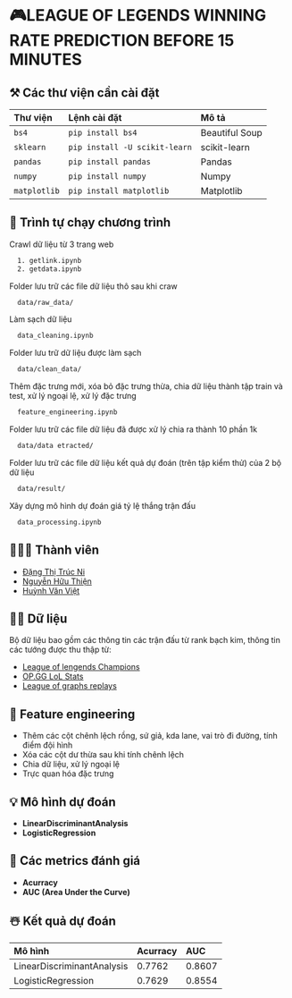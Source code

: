 # 🎮**LEAGUE OF LEGENDS WINNING RATE PREDICTION BEFORE 15 MINUTES**

## ⚒ Các thư viện cần cài đặt

| Thư viện  | Lệnh cài đặt                  | Mô tả          |
| :-------  | :---------------------------- | :------------- |
| `bs4`     | `pip install bs4`             | Beautiful Soup |
| `sklearn` | `pip install -U scikit-learn` | scikit-learn   |
| `pandas`  | `pip install pandas`          | Pandas |
| `numpy`   | `pip install numpy`           | Numpy   |
| `matplotlib` | `pip install matplotlib`   | Matplotlib        |

## 🚀 Trình tự chạy chương trình

Crawl dữ liệu từ 3 trang web

```bash
  1. getlink.ipynb
  2. getdata.ipynb
```

Folder lưu trữ các file dữ liệu thô sau khi craw

```bash
  data/raw_data/
```

Làm sạch dữ liệu

```bash
  data_cleaning.ipynb
```

Folder lưu trữ dữ liệu được làm sạch

```bash
  data/clean_data/
```

Thêm đặc trưng mới, xóa bỏ đặc trưng thừa, chia dữ liệu thành tập train và test, xử lý ngoại lệ, xử lý đặc trưng

```bash
  feature_engineering.ipynb
```

Folder lưu trữ các file dữ liệu đã được xử lý chia ra thành 10 phần 1k

```bash
  data/data etracted/
```
Folder lưu trữ các file dữ liệu kết quả dự đoán (trên tập kiểm thử) của 2 bộ dữ liệu

```bash
  data/result/
```
Xây dựng mô hình dự đoán giá tỷ lệ thắng trận đấu

```bash
  data_processing.ipynb
```

## 👨🏽‍💻 Thành viên

- [Đặng Thị Trúc Ni](https://github.com/trucni2005)
- [Nguyễn Hữu Thiện](https://github.com/huu-thien)
- [Huỳnh Văn Việt](https://github.com/Tyrion1927)

## ✍🏽 Dữ liệu
 Bộ dữ liệu bao gồm các thông tin các trận đấu từ rank bạch kim, thông tin các tướng được thu thập từ:
 - [League of lengends Champions](https://www.leagueoflegends.com/en-sg/champions/)
 - [OP.GG LoL Stats](https://www.op.gg/champions)
 - [League of graphs replays](https://www.leagueofgraphs.com/replays/all)

## 🔨 Feature engineering
 - Thêm các cột chênh lệch rồng, sứ giả, kda lane, vai trò đi đường, tính điểm đội hình
 - Xóa các cột dư thừa sau khi tính chênh lệch
 - Chia dữ liệu, xử lý ngoại lệ
 - Trực quan hóa đặc trưng

## 💡 Mô hình dự đoán
 - **LinearDiscriminantAnalysis** 
 - **LogisticRegression** 

## 🧠 Các metrics đánh giá
 - **Acurracy**
 - **AUC (Area Under the Curve)**

## ☃️ Kết quả dự đoán

| Mô hình          | Acurracy    | AUC      | 
| :--------------- | :----- | :-------- |
| LinearDiscriminantAnalysis | 0.7762 | 0.8607 |
| LogisticRegression   | 0.7629 | 0.8554 | 